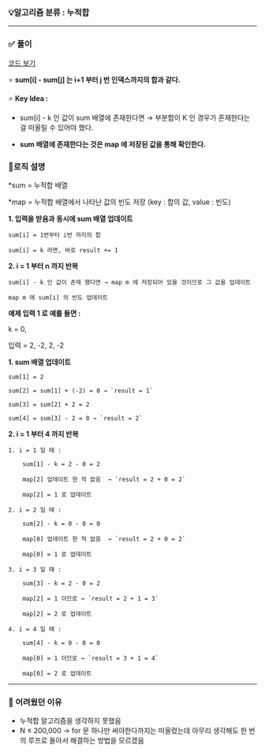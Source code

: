 ### 💡알고리즘 분류 : 누적합 

---

### ✅ 풀이

[코드 보기](https://github.com/Jy7733/Algorithm/blob/main/%EB%B0%B1%EC%A4%80/Gold/2015.%E2%80%85%EC%88%98%EB%93%A4%EC%9D%98%E2%80%85%ED%95%A9%E2%80%854/%EC%88%98%EB%93%A4%EC%9D%98%E2%80%85%ED%95%A9%E2%80%854.cc)

⭐️ **sum[i] - sum[j] 는 i+1 부터 j 번 인덱스까지의 합과 같다.** 

⭐️ **Key Idea :** 

- sum[i] - k  인 값이 sum 배열에 존재한다면 → 부분합이 K 인 경우가 존재한다는 걸 떠올릴 수 있어야 했다. 

- **sum 배열에 존재한다는 것은 map 에 저장된 값을 통해 확인한다.**


### 🔎로직 설명

*sum = 누적합 배열 

*map = 누적합 배열에서 나타난 값의 빈도 저장 (key : 합의 값, value : 빈도) 

**1. 입력을 받음과 동시에 sum 배열 업데이트**
    
    sum[i] = 1번부터 i번 까지의 합 
    
    sum[i] = k 라면, 바로 result += 1 
    
**2. i = 1 부터 n 까지 반복**
    
    sum[i] - k 인 값이 존재 했다면 → map m 에 저장되어 있을 것이므로 그 값을 업데이트 
    
    map m 에 sum[i] 의 빈도 업데이트 



**예제 입력 1 로 예를 들면 :** 

k = 0, 

입력 = 2, -2, 2, -2

**1. sum 배열 업데이트**
    
    sum[1] = 2 
    
    sum[2] = sum[1] + (-2) = 0 → `result = 1`
    
    sum[3] = sum[2] + 2 = 2 
    
    sum[4] = sum[3] - 2 = 0 → `result = 2`
    
**2. i = 1 부터 4 까지 반복**

    1. i = 1 일 때 :
        
        sum[1] - k = 2 - 0 = 2 
        
        map[2] 업데이트 한 적 없음  → `result = 2 + 0 = 2`
        
        map[2] = 1 로 업데이트
        
    2. i = 2 일 때 :
        
        sum[2] - k = 0 - 0 = 0 
        
        map[0] 업데이트 한 적 없음  → `result = 2 + 0 = 2`
        
        map[0] = 1 로 업데이트 
        
    3. i = 3 일 때 : 
        
        sum[3] - k = 2 - 0 = 2
        
        map[2] = 1 이므로 → `result = 2 + 1 = 3`
        
        map[2] = 2 로 업데이트 
        
    4. i = 4 일 때 : 
        
        sum[4] - k = 0 - 0 = 0
        
        map[0] = 1 이므로 → `result = 3 + 1 = 4`
        
        map[0] = 2 로 업데이트 

---

### 📌 어려웠던 이유

- 누적합 알고리즘을 생각하지 못했음
- N ≤ 200,000 → for 문 하나만 써야한다까지는 떠올렸는데 아무리 생각해도 한 번의 루프로 돌아서 해결하는 방법을 모르겠음
